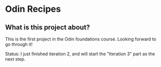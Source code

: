 # Odin Recipes

## What is this project about?

This is the first project in the Odin foundations course.
Looking forward to go through it!

Status: I just finished iteration 2, and will start the "Iteration 3" part as the next step.
